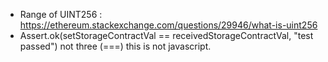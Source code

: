 - Range of UINT256 : https://ethereum.stackexchange.com/questions/29946/what-is-uint256
- Assert.ok(setStorageContractVal == receivedStorageContractVal, "test passed") not three (===) this is not javascript. 
